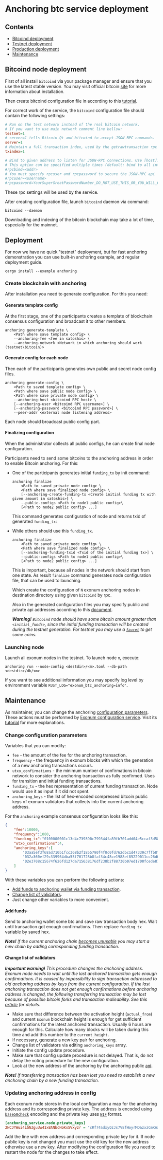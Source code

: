 # Anchoring btc service deployment

## Contents

* [Bitcoind deployment](#bitcoind-node-deployment)
* [Testnet deployment](#testnet-deployment)
* [Production deployment](#production-deployment)
* [Maintenance](#maintenance)

## Bitcoind node deployment

First of all install `bitcoind` via your package manager and ensure that you
use the latest stable version. You may visit official bitcoin [site][bitcoin:install]
for more information about installation.

Then create bitcoind configuration file in according to this [tutorial][bitcoin_wiki:configuration].

For correct work of the service, the `bitcoind` configuration file
should contain the following settings:

```ini
# Run on the test network instead of the real bitcoin network.
# If you want to use main network comment line bellow:
testnet=1
# server=1 tells Bitcoin-Qt and bitcoind to accept JSON-RPC commands.
server=1
# Maintain a full transaction index, used by the getrawtransaction rpc call.
txindex=1

# Bind to given address to listen for JSON-RPC connections. Use [host]:port notation for IPv6.
# This option can be specified multiple times (default: bind to all interfaces)
#rpcbind=<addr>
# You must specify rpcuser and rpcpassword to secure the JSON-RPC api
#rpcuser=<username>
#rpcpassword=YourSuperGreatPasswordNumber_DO_NOT_USE_THIS_OR_YOU_WILL_GET_ROBBED_385593
```

These rpc settings will be used by the service.

After creating configuration file, launch `bitcoind` daemon via command:

```shell
bitcoind --daemon
```

Downloading and indexing of the bitcoin blockchain may take a lot of time, especially for the mainnet.

## Deployment

For now we have no quick "testnet" deployment, but for fast anchoring demonstration you can use built-in anchoring example, and regular deployment guide.

```shell
cargo install --example anchoring
```

### Create blockchain with anchoring

After installation you need to generate configuration.
For this you need:

#### Generate template config

At the first stage, one of the participants creates a template of blockchain consensus configuration and broadcast it to other members.

```shell
anchoring generate-template \
    <Path where save template config> \
    --anchoring-fee <fee in satoshis> \
    --anchoring-network <Network in which anchoring should work (testnet\bitcoin)>
```

#### Generate config for each node

Then each of the participants generates own public and secret node config files.

```shell
anchoring generate-config \
    <Path to saved template config> \
    <Path where save public node config> \
    <Path where save private node config> \
    --anchoring-host <bitcoind RPC host> \
    [--anchoring-user <bitcoind RPC username>] \
    [--anchoring-password <bitcoind RPC password>] \
    --peer-addr <external node listening address>
```

Each node should broadcast public config part.

#### Finalizing configuration

When the administrator collects all public configs, he can create final node configuration.

Participants need to send some bitcoins to the anchoring address in order to enable Bitcoin anchoring.
For this:

* One of the participants generates initial `funding_tx` by init command:

  ```shell
  anchoring finalize
      <Path to saved private node config> \
      <Path where save finalized node config> \
      [--anchoring-create-funding-tx <Create initial funding tx with given amount in satoshis>] \
      --public-configs <Path to node1 public config>\
      [<Path to node2 public config> ...]
  ```

  This command generates configuration of node and returns
  txid of generated `funding_tx`:

* While others should use this `funding_tx`.

  ```shell
  anchoring finalize
      <Path to saved private node config> \
      <Path where save finalized node config> \
      [--anchoring-funding-txid <Txid of the initial funding tx>] \
      --public-configs <Path to node1 public config>\
      [<Path to node2 public config> ...]
  ```

  This is important, because all nodes in the network should start from one state.
  As result `finalize` command generates node configuration file, that can be used to launching.

  Which create the configuration of `N` exonum anchoring nodes in destination directory using given `bitcoind` by rpc.

  Also in the generated configuration files you may specify public and private api addresses according to this [document][exonum:node_api].

  ***Warning!** `Bitcoind` node should have some bitcoin amount greater than `<initial_funds>`,
  since the initial funding transaction will be created during the testnet generation.
  For testnet you may use a [`faucet`][bitcoin:faucet] to get some coins.*

### Launching node

Launch all exonum nodes in the testnet. To launch node `m`, execute:

```shell
anchoring run --node-config <destdir>/<m>.toml --db-path <destdir>/db/<m>
```

If you want to see additional information you may specify log level by environment variable `RUST_LOG="exonum_btc_anchoring=info"`.

## Maintenance

As maintainer, you can change the anchoring [configuration parameters](#change-configuration-parameters).
These actions must be performed by [Exonum configuration service][exonum:configuration_service].
Visit its [tutorial][exonum:configuration_tutorial] for more explanations.

### Change configuration parameters

Variables that you can modify:

* `fee` - the amount of the fee for the anchoring transaction.
* `frequency` - the frequency in exonum blocks with which the generation of a new anchoring transactions occurs.
* `utxo_confirmations` - the minimum number of confirmations in bitcoin network to consider the anchoring transaction as fully confirmed. Uses for transition and initial funding transactions.
* `funding_tx` - the hex representation of current funding transaction. Node would use it as input if it did not spent.
* `anchoring_keys` - the list of hex-encoded compressed bitcoin public keys of exonum validators that collects into the current anchoring address.

For the `anchoring` example consensus configuration looks like this:

```json
{
    "fee":10000,
    "frequency":1000,
    "funding_tx":"0100000001c13d4c739390c799344fa89fb701add04e5ccaf3d580e4d4379c4b897e3a2266000000006b483045022100ff88211040a8a95a42ca8520749c1b2b4024ce07b3ed1b51da8bb90ef77dbe5d022034b34ef638d23ef0ea532e2c84a8816cb32021112d4bcf1457b4e2c149d1b83f01210250749a68b12a93c2cca6f86a9a9c9ba37f5191e85334c340856209a17cca349afeffffff0240420f000000000017a914180d8e6b0ad7f63177e943752c278294709425bd872908da0b000000001976a914dee9f9433b3f2d24cbd833f83a41e4c1235efa3f88acd6ac1000",
    "utxo_confirmations":4,
    "anchoring_keys":[
        "03aa5ef3f68ad710b1fcc368b2f1855790f4f0c0fd762dbc1d47339c7ffb8fe363",
        "032a360ef29c339964dba55f701728b8faf34c48ce1988ef85229011cc26d0472f",
        "02e3708c15674f626fd127da715638176df238b2f88730b07ed1700fcede872c25"
    ]
}
```

With these variables you can perform the following actions:

* [Add funds to anchoring wallet via funding transaction](#add-funds).
* [Change list of validators](#change-list-of-validators).
* Just change other variables to more convenient.

#### Add funds

Send to anchoring wallet some btc and save raw transaction body hex. Wait until transaction got enough confirmations. Then replace `funding_tx` variable by saved hex.

***Note!** If the current anchoring chain [becomes unusable][exonum:anchoring_transferring] you may start a new chain by adding corresponding funding transaction.*

#### Change list of validators

***Important warning!** This procedure changes the anchoring address. Exonum node needs to wait until
the last anchored transaction gets enough confirmations. It is caused by impossibility to sign
transaction addressed to old anchoring address by keys from the current configuration. If the
last anchoring transaction does not get enough confirmations before anchoring address is changed,
the following transferring transaction may be lost because of possible bitcoin forks and
transaction malleability. See this [article][exonum:anchoring_transferring] for details.*

* Make sure that difference between the activation height (`actual_from`) and current `Exonum` blockchain height is enough for get sufficient confirmations for the latest anchored transaction. Usually 6 hours are enough for this. Calculate how many blocks will be taken during this time and add this number to the `current_height`.
* If necessary, [generate](#generate-node-keys) a new key pair for anchoring.
* Change list of validators via editing `anchoring_keys` array.
* Initiate the config update procedure.
* Make sure that config update procedure is not delayed. That is, do not delay the voting procedure for the new configuration.
* Look at the new address of the anchoring by the anchoring public [api][exonum:anchoring_public_api].

***Note!** If transferring transaction has been lost you need to establish a new anchoring chain by a new funding transaction.*

### Updating anchoring address in config

Each exonum node stores in the local configuration a map for the anchoring address and its corresponding private key.
The address is encoded using [`base58check`][bitcoin:base58check] encoding and the private key uses [`WIF`][bitcoin:wif] format.

```ini
[anchoring_service.node.private_keys]
2NCJYWui4LGNZguUw41xBANbcHoKxSVxyzr = "cRf74adxyQzJs7V8fHoyrMDazxzCmKAan63Cfhf9i4KL69zRkdS2"
```

Add the line with new address and corresponding private key for it. If node public key is not changed you
must use the old key for the new address otherwise use a new key. After modifying the configuration file
you need to restart the node for the changes to take effect.

[bitcoin:install]: https://bitcoin.org/en/full-node#what-is-a-full-node
[bitcoin:faucet]: https://testnet.manu.backend.hamburg/faucet
[bitcoin:base58check]: https://en.bitcoin.it/wiki/Base58Check_encoding
[bitcoin:wif]: https://en.bitcoin.it/wiki/Wallet_import_format
[bitcoin_wiki:configuration]: https://en.bitcoin.it/wiki/Running_Bitcoin#Bitcoin.conf_Configuration_File
[exonum:node_api]: https://github.com/exonum/exonum-doc/blob/master/src/architecture/configuration.md#nodeapi
[exonum:configuration_service]: https://github.com/exonum/exonum-configuration
[exonum:configuration_tutorial]: https://github.com/exonum/exonum-configuration/blob/master/doc/testnet-api-tutorial.md
[exonum:dashboard]: https://github.com/exonum/exonum-dashboard
[exonum:anchoring_transferring]: https://github.com/exonum/exonum-doc/blob/master/src/advanced/bitcoin-anchoring.md#changing-validators-list
[exonum:anchoring_public_api]: https://github.com/exonum/exonum-doc/blob/master/src/advanced/bitcoin-anchoring.md#following-address
